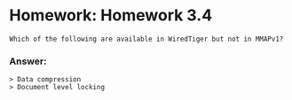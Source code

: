 # Homework: Homework 3.4

```
Which of the following are available in WiredTiger but not in MMAPv1?

```

### Answer:

```
> Data compression
> Document level locking

````
